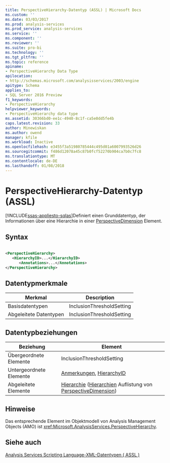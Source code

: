 ```yaml
---
title: PerspectiveHierarchy-Datentyp (ASSL) | Microsoft Docs
ms.custom: ''
ms.date: 03/03/2017
ms.prod: analysis-services
ms.prod_service: analysis-services
ms.service: ''
ms.component: ''
ms.reviewer: ''
ms.suite: pro-bi
ms.technology: ''
ms.tgt_pltfrm: ''
ms.topic: reference
apiname:
- PerspectiveHierarchy Data Type
apilocation:
- http://schemas.microsoft.com/analysisservices/2003/engine
apitype: Schema
applies_to:
- SQL Server 2016 Preview
f1_keywords:
- PerspectiveHierarchy
helpviewer_keywords:
- PerspectiveHierarchy data type
ms.assetid: 30366bd0-ee1c-4940-8c1f-ca5e0dd5fe4b
caps.latest.revision: 33
author: Minewiskan
ms.author: owend
manager: kfile
ms.workload: Inactive
ms.openlocfilehash: e3455f3a51980785444c495d01a6007993526d26
ms.sourcegitcommit: f486d12078a45c87b0fcf52270b904ca7b0c7fc8
ms.translationtype: MT
ms.contentlocale: de-DE
ms.lasthandoff: 01/08/2018
---
```

# <a name="perspectivehierarchy-data-type-assl"></a>PerspectiveHierarchy-Datentyp (ASSL)
[!INCLUDE[ssas-appliesto-sqlas](../../../includes/ssas-appliesto-sqlas.md)]Definiert einen Grunddatentyp, der Informationen über eine Hierarchie in einer [PerspectiveDimension](../../../analysis-services/scripting/data-type/perspectivedimension-data-type-assl.md) Element.  
  
## <a name="syntax"></a>Syntax  
  
```xml  
  
<PerspectiveHierarchy>  
   <HierarchyID>...</HierarchyID>  
      <Annotations>...</Annotations>  
</PerspectiveHierarchy>  
```  
  
## <a name="data-type-characteristics"></a>Datentypmerkmale  
  
|Merkmal|Description|  
|--------------------|-----------------|  
|Basisdatentypen|InclusionThresholdSetting|  
|Abgeleitete Datentypen|InclusionThresholdSetting|  
  
## <a name="data-type-relationships"></a>Datentypbeziehungen  
  
|Beziehung|Element|  
|------------------|-------------|  
|Übergeordnete Elemente|InclusionThresholdSetting|  
|Untergeordnete Elemente|[Anmerkungen](../../../analysis-services/scripting/collections/annotations-element-assl.md), [HierarchyID](../../../analysis-services/scripting/properties/hierarchyid-element-assl.md)|  
|Abgeleitete Elemente|[Hierarchie](../../../analysis-services/scripting/objects/hierarchy-element-assl.md) ([Hierarchien](../../../analysis-services/scripting/collections/hierarchies-element-assl.md) Auflistung von [PerspectiveDimension](../../../analysis-services/scripting/data-type/perspectivedimension-data-type-assl.md))|  
  
## <a name="remarks"></a>Hinweise  
 Das entsprechende Element im Objektmodell von Analysis Management Objects (AMO) ist <xref:Microsoft.AnalysisServices.PerspectiveHierarchy>.  
  
## <a name="see-also"></a>Siehe auch  
 [Analysis Services Scripting Language-XML-Datentypen &#40; ASSL &#41;](../../../analysis-services/scripting/data-type/analysis-services-scripting-language-xml-data-types-assl.md)  
  
  
